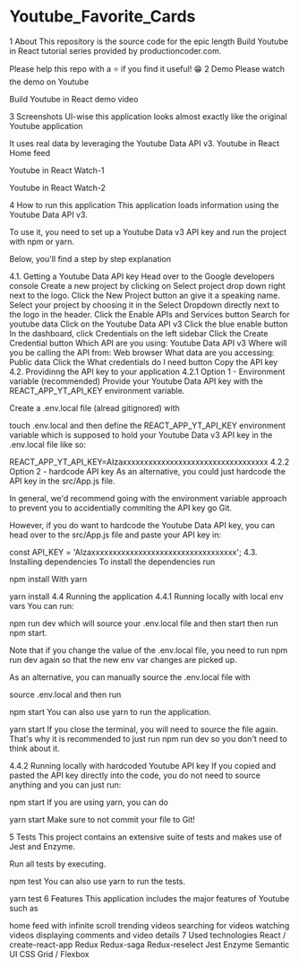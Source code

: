 # Youtube_Favorite_Cards
1 About
This repository is the source code for the epic length Build Youtube in React tutorial series provided by productioncoder.com.

Please help this repo with a ⭐️ if you find it useful! 😁
2 Demo
Please watch the demo on Youtube

Build Youtube in React demo video

3 Screenshots
UI-wise this application looks almost exactly like the original Youtube application

It uses real data by leveraging the Youtube Data API v3. Youtube in React Home feed

Youtube in React Watch-1

Youtube in React Watch-2

4 How to run this application
This application loads information using the Youtube Data API v3.

To use it, you need to set up a Youtube Data v3 API key and run the project with npm or yarn.

Below, you'll find a step by step explanation

4.1. Getting a Youtube Data API key
Head over to the Google developers console
Create a new project by clicking on Select project drop down right next to the logo. Click the New Project button an give it a speaking name.
Select your project by choosing it in the Select Dropdown directly next to the logo in the header.
Click the Enable APIs and Services button
Search for youtube data
Click on the Youtube Data API v3
Click the blue enable button
In the dashboard, click Credentials on the left sidebar
Click the Create Credential button
Which API are you using: Youtube Data API v3
Where will you be calling the API from: Web browser
What data are you accessing: Public data
Click the What credentials do I need button
Copy the API key
4.2. Providinng the API key to your application
4.2.1 Option 1 - Environment variable (recommended)
Provide your Youtube Data API key with the REACT_APP_YT_API_KEY environment variable.

Create a .env.local file (alread gitignored) with

touch .env.local
and then define the REACT_APP_YT_API_KEY environment variable which is supposed to hold your Youtube Data v3 API key in the .env.local file like so:

REACT_APP_YT_API_KEY=AIzaxxxxxxxxxxxxxxxxxxxxxxxxxxxxxxxxxx
4.2.2 Option 2 - hardcode API key
As an alternative, you could just hardcode the API key in the src/App.js file.

In general, we'd recommend going with the environment variable approach to prevent you to accidentially commiting the API key go Git.

However, if you do want to hardcode the Youtube Data API key, you can head over to the src/App.js file and paste your API key in:

const API_KEY = 'AIzaxxxxxxxxxxxxxxxxxxxxxxxxxxxxxxxxxx';
4.3. Installing dependencies
To install the dependencies run

npm install
With yarn

yarn install
4.4 Running the application
4.4.1 Running locally with local env vars
You can run:

npm run dev
which will source your .env.local file and then start then run npm start.

Note that if you change the value of the .env.local file, you need to run npm run dev again so that the new env var changes are picked up.

As an alternative, you can manually source the .env.local file with

source .env.local
and then run

npm start
You can also use yarn to run the application.

yarn start
If you close the terminal, you will need to source the file again. That's why it is recommended to just run npm run dev so you don't need to think about it.

4.4.2 Running locally with hardcoded Youtube API key
If you copied and pasted the API key directly into the code, you do not need to source anything and you can just run:

npm start
If you are using yarn, you can do

yarn start
Make sure to not commit your file to Git!

5 Tests
This project contains an extensive suite of tests and makes use of Jest and Enzyme.

Run all tests by executing.

npm test
You can also use yarn to run the tests.

yarn test
6 Features
This application includes the major features of Youtube such as

home feed with infinite scroll
trending videos
searching for videos
watching videos
displaying comments and video details
7 Used technologies
React / create-react-app
Redux
Redux-saga
Redux-reselect
Jest
Enzyme
Semantic UI
CSS Grid / Flexbox

